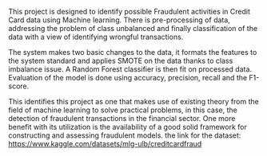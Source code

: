 This project is designed to identify possible Fraudulent activities in Credit Card data using Machine learning. There is pre-processing of data, addressing the problem of class unbalanced and finally classification of the data with a view of identifying wrongful transactions.

The system makes two basic changes to the data, it formats the features to the system standard and applies SMOTE on the data thanks to class imbalance issue. A Random Forest classifier is then fit on processed data. Evaluation of the model is done using accuracy, precision, recall and the F1-score.

This identifies this project as one that makes use of existing theory from the field of machine learning to solve practical problems, in this case, the detection of fraudulent transactions in the financial sector. One more benefit with its utilization is the availability of a good solid framework for constructing and assessing fraudulent models.
the link for the dataset: https://www.kaggle.com/datasets/mlg-ulb/creditcardfraud
